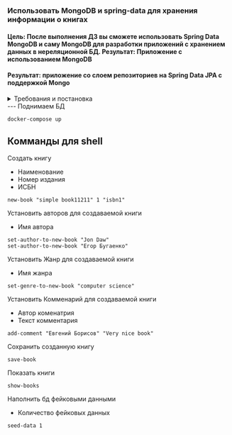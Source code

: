 ### Использовать MongoDB и spring-data для хранения информации о книгах

#### Цель: После выполнения ДЗ вы сможете использовать Spring Data MongoDB и саму MongoDB для разработки приложений с хранением данных в нереляционной БД. Результат: Приложение с использованием MongoDB

#### Результат: приложение со слоем репозиториев на Spring Data JPA c поддержкой Mongo

<details>
<summary>Требования и постановка
</summary>

### Описание решения

Требования:



*   Использовать Spring Data MongoDB репозитории, а если не хватает функциональности, то и *Operations
*   Тесты можно реализовать с помощью Flapdoodle Embedded MongoDB
    Hibernate, равно, как и JPA, и spring-boot-starter-data-jpa не должно остаться в зависимостях, если ДЗ выполняется на основе предыдущего.
*   Как хранить книги, авторов, жанры и комментарии решать Вам. Но перенесённая с реляционной базы структура не всегда будет подходить для MongoDB.
*    Использовать Spring Data MongoDB репозитории, а если не хватает функциональности, то и Operations

#### Рекомендации к выполнению работы:

* Данное задание НЕ засчитывает предыдущие!

#### Критерии оценки:

###### Факт сдачи:

* 0 - задание не сдано
* 0 - ничего не работает или отсутствует основной функционал
* 1 - задание сдано Степень выполнения (количество работающего функционала, что примет заказчик, что будет проверять
  тестировщик):
* 1 - не работает или отсутствует большая часть критического функционала
* 2 - основной функционал есть, возможны небольшие косяки
* 3 - основной функционал есть, всё хорошо работает
* 4 - основной функционал есть, всё хорошо работает, тесты и/или задание перевыполнено

###### Способ выполнения (качество выполнения, стиль кода, как ревью перед мержем):

* 0 - нужно править, мержить нельзя (нарушение соглашений, публичные поля)
* 1 - лучше исправить в рамках этого ДЗ для повышения оценки
* 2 - можно мержить, но в следующих ДЗ нужно поправить.
* 3 - можно мержить, мелкие недочёты
* 4 - отличная работа!
* 5 - экстра балл за особо красивый кусочек кода/решение целиком (ставится только после отличной работы, отдельно не
  ставится)

</details>
--- 
Поднимаем БД

```dockerfile
docker-compose up
```

Комманды для shell
---

Создать книгу

* Наименование
* Номер издания
* ИСБН

```
new-book "simple book11211" 1 "isbn1"

```

Установить авторов для создаваемой книги

* Имя автора

```
set-author-to-new-book "Jon Daw"
set-author-to-new-book "Егор Бугаенко"

```

Установить Жанр для создаваемой книги

* Имя жанра

```shell
set-genre-to-new-book "computer science"

```

Установить Комменарий для создаваемой книги

* Автор коменатрия
* Текст комментария

```shell
add-comment "Евгений Борисов" "Very nice book"

```

Сохранить созданную книгу

```shell
save-book
```

Показать книги

```shell
show-books
```

Наполнить бд фейковыми данными

* Количество фейковых данных

```shell
seed-data 1
```